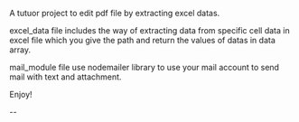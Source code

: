 A tutuor project to edit pdf file by extracting excel datas. 

excel_data file includes the way of extracting data from specific cell data in excel file which you give the path and return the values of datas in data array.

mail_module file use nodemailer library to use your mail account to send mail with text and attachment.

Enjoy!


  --
